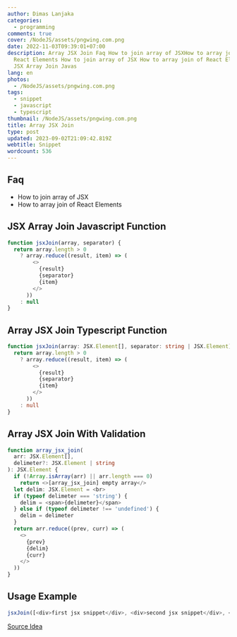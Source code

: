 ```yaml
---
author: Dimas Lanjaka
categories:
  - programming
comments: true
cover: /NodeJS/assets/pngwing.com.png
date: 2022-11-03T09:39:01+07:00
description: Array JSX Join Faq How to join array of JSXHow to array join of
  React Elements How to join array of JSX How to array join of React Elements
  JSX Array Join Javas
lang: en
photos:
  - /NodeJS/assets/pngwing.com.png
tags:
  - snippet
  - javascript
  - typescript
thumbnail: /NodeJS/assets/pngwing.com.png
title: Array JSX Join
type: post
updated: 2023-09-02T21:09:42.819Z
webtitle: Snippet
wordcount: 536
---
```


## Faq
- How to join array of JSX
- How to array join of React Elements

## JSX Array Join Javascript Function
```javascript
function jsxJoin(array, separator) {
  return array.length > 0
    ? array.reduce((result, item) => (
        <>
          {result}
          {separator}
          {item}
        </>
      ))
    : null
}
```

## Array JSX Join Typescript Function
```typescript
function jsxJoin(array: JSX.Element[], separator: string | JSX.Element) {
  return array.length > 0
    ? array.reduce((result, item) => (
        <>
          {result}
          {separator}
          {item}
        </>
      ))
    : null
}
```

## Array JSX Join With Validation
```typescript
function array_jsx_join(
  arr: JSX.Element[],
  delimeter?: JSX.Element | string
): JSX.Element {
  if (!Array.isArray(arr) || arr.length === 0)
    return <>[array_jsx_join] empty array</>
  let delim: JSX.Element = <br>
  if (typeof delimeter === 'string') {
    delim = <span>{delimeter}</span>
  } else if (typeof delimeter !== 'undefined') {
    delim = delimeter
  }
  return arr.reduce((prev, curr) => (
    <>
      {prev}
      {delim}
      {curr}
    </>
  ))
}
```

## Usage Example
```javascript
jsxJoin([<div>first jsx snippet</div>, <div>second jsx snippet</div>, <div>third jsx snippet</div>])
```

[Source Idea](https://stackoverflow.com/a/51469655)
